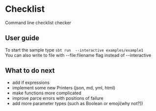 # Checklist
Command line checklist checker

## User guide
To start the sample type `sbt run  --interactive examples/example1`<br>
You can also write to file with --file:filename flag instead of --interactive

## What to do next
- add if expressions
- implement some new Printers (json, md, yml, html)
- make functions more complicated
- improve parce errors with positions of failure
- add more parameter types (such as Boolean or emoji(why not?))
